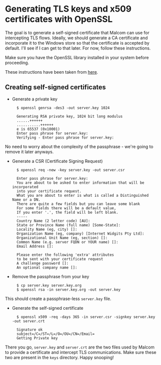 # Generating TLS keys and x509 certificates with OpenSSL

The goal is to generate a self-signed certificate that Malcom can use for intercepting TLS flows.
Ideally, we should generate a CA certificate and incorporate it to the Windows store so that the certificate is accepted by default. I'll see if I can get to that later. For now, follow these instructions.

Make sure you have the OpenSSL library installed in your system before proceeding.

These instructions have been taken from [here](http://www.akadia.com/services/ssh_test_certificate.html).

## Creating self-signed certificates

* Generate a private key

	
        $ openssl genrsa -des3 -out server.key 1024

        Generating RSA private key, 1024 bit long modulus
        ......++++++
        ...........++++++
        e is 65537 (0x10001)
        Enter pass phrase for server.key:
        Verifying - Enter pass phrase for server.key:

No need to worry about the complexity of the passphrase - we're going to remove it later anyways.

* Generate a CSR (Certificate Signing Request)

        $ openssl req -new -key server.key -out server.csr
        
        Enter pass phrase for server.key:
        You are about to be asked to enter information that will be incorporated
        into your certificate request.
        What you are about to enter is what is called a Distinguished Name or a DN.
        There are quite a few fields but you can leave some blank
        For some fields there will be a default value,
        If you enter '.', the field will be left blank.
        -----
        Country Name (2 letter code) [AU]:
        State or Province Name (full name) [Some-State]:
        Locality Name (eg, city) []:
        Organization Name (eg, company) [Internet Widgits Pty Ltd]:
        Organizational Unit Name (eg, section) []:
        Common Name (e.g. server FQDN or YOUR name) []:
        Email Address []:
        
        Please enter the following 'extra' attributes
        to be sent with your certificate request
        A challenge password []:
        An optional company name []:

* Remove the passphrase from your key

        $ cp server.key server.key.org
        $ openssl rsa -in server.key.org -out server.key

This should create a passphrase-less `server.key` file.

* Generate the self-signed certificate

        $ openssl x509 -req -days 365 -in server.csr -signkey server.key -out server.crt
        
        Signature ok
        subject=/C=/ST=/L=/O=/OU=/CN=/Email=
        Getting Private key

There you go, `server.key` and `server.crt` are the two files used by Malcom to provide a certificate and intercept TLS communications. Make sure these two are present in the `keys` directory. Happy snooping!




